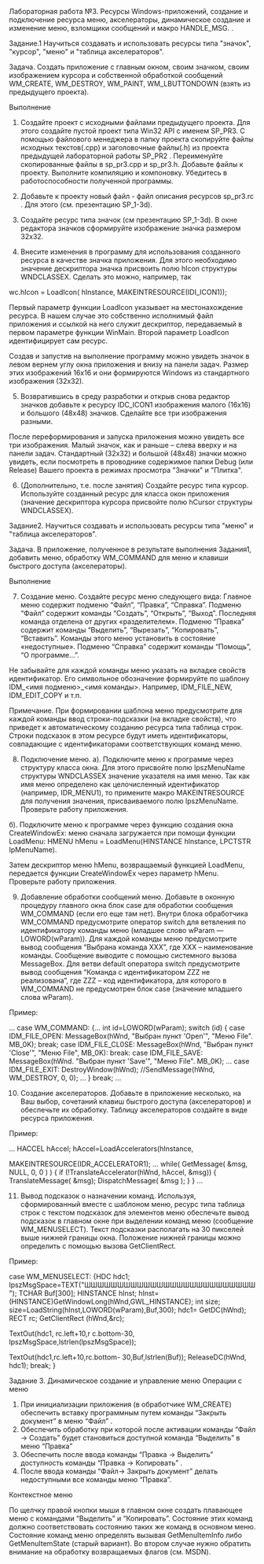  Лабораторная работа №3.
Ресурсы Windows-приложений, создание и подключение ресурса меню, акселераторы, динамическое создание и изменение меню, взломщики сообщений и макро HANDLE_MSG.
.

Задание.1 Научиться создавать и использовать ресурсы типа "значок", "курсор", "меню" и "таблица акселераторов".

Задача. Создать приложение с главным окном, своим значком, своим изображением курсора и собственной обработкой сообщений WM_CREATE, WM_DESTROY, WM_PAINT, WM_LBUTTONDOWN (взять из предыдущего проекта).

Выполнение

1.	Создайте проект с исходными файлами предыдущего проекта. Для этого создайте пустой проект типа Win32 API c именем SP_PR3. С помощью файлового менеджера в папку проекта скопируйте файлы исходных текстов(.cpp) и заголовочные файлы(.h) из проекта предыдущей лабораторной работы SP_PR2 . Переименуйте скопированные файлы в sp_pr3.cpp и sp_pr3.h. Добавьте файлы к проекту. Выполните компиляцию и компоновку. Убедитесь в работоспособности полученной программы.

2.	Добавьте к проекту новый файл - файл описания ресурсов sp_pr3.rc . Для этого (см. презентацию SP_1-3d).

3.	Создайте ресурс типа значок (см презентацию SP_1-3d). В окне редактора значков сформируйте изображение значка размером 32х32.

4.	Внесите изменения в программу для использования созданного ресурса в качестве значка приложения.
Для этого необходимо значение дескриптора значка присвоить полю hIcon
структуры WNDCLASSEX. Сделать это можно, например, так

wc.hIcon = LoadIcon( hInstance, MAKEINTRESOURCE(IDI_ICON1));

Первый параметр функции LoadIcon указывает на местонахождение ресурса. В нашем случае это собственно исполнимый файл приложения и ссылкой на него служит дескриптор, передаваемый в первом параметре функции WinMain.
Второй параметр LoadIcon идентифицирует сам ресурс.

Создав и запустив на выполнение программу можно увидеть значок в левом вернем углу окна приложения и внизу на панели задач. Размер этих изображений 16х16 и они формируются Windows из стандартного изображения (32х32).

5.	Возвратившись в среду разработки и открыв снова редактор значков добавьте к ресурсу IDC_ICON1 изображения малого (16х16) и большого (48х48) значков. Сделайте все три изображения разными.
 
После переформирования и запуска приложения можно увидеть все три изображения. Малый значок, как и раньше – слева вверху и на панели задач. Стандартный (32х32) и большой (48х48) значки можно увидеть, если посмотреть в проводнике содержимое папки Debug (или Release) Вашего проекта
в режимах просмотра "Значки" и "Плитка".

6.	(Дополнительно, т.е. после занятия) Создайте ресурс типа курсор. Используйте созданный ресурс для класса окон приложения (значение дескриптора курсора присвойте полю hCursor структуры WNDCLASSEX).

Задание2. Научиться создавать и использовать ресурсы типа "меню" и "таблица акселераторов".

Задача. В приложение, полученное в результате выполнения Задания1, добавить меню, обработку WM_COMMAND для меню и клавиши быстрого доступа
(акселераторы).

Выполнение

7.	Создание меню.
Создайте ресурс меню следующего вида:
Главное меню содержит подменю “Файл”, “Правка”, “Справка”.
Подменю “Файл” содержит команды “Создать”, “Открыть”, “Выход”. Последняя команда отделена от других «разделителем».
Подменю “Правка” содержит команды “Выделить”, “Вырезать”, “Копировать”, “Вставить”. Команды этого меню установить в состояние «недоступные».
Подменю “Справка” содержит команды “Помощь”, “О программе…”.

Не забывайте для каждой команды меню указать на вкладке свойств идентификатор. Его символьное обозначение формируйте по шаблону IDM_<имя подменю>_<имя команды>. Например, IDM_FILE_NEW, IDM_EDIT_COPY и т.п.

Примечание. При формировании шаблона меню предусмотрите для каждой команды ввод строки-подсказки (на вкладке свойств), что приведет к автоматическому созданию ресурса типа таблица строк. Строки подсказок в этом ресурсе будут иметь идентификаторы, совпадающие с идентификаторами соответствующих команд меню.

8.	Подключение меню. a).
Подключите меню к программе через структуру класса окна. Для этого присвойте полю lpszMenuName структуры WNDCLASSEX значение указателя на имя меню. Так как имя меню определено как целочисленный идентификатор (например, IDR_MENU1), то примените макро MAKEINTRESOURCE для получения значения, присваиваемого полю lpszMenuName. Проверьте работу приложения.

б).
Подключите меню к программе через функцию создания окна CreateWindowEx:
меню сначала загружается при помощи функции LoadMenu:
HMENU hMenu = LoadMenu(HINSTANCE hlnstance, LPCTSTR IpMenuName).
 
Затем дескриптор меню hMenu, возвращаемый функцией LoadMenu, передается функции CreateWindowEx через параметр hMenu. Проверьте работу приложения.

9.	Добавление обработки сообщений меню.
Добавьте в оконную процедуру главного окна блок case для обработки сообщения WM_COMMAND (если его еще там нет). Внутри блока обработчика WM_COMMAND предусмотрите оператор switch для ветвления по идентификатору команды меню (младшее слово wParam — LOWORD(wParam)). Для каждой команды меню предусмотрите вывод сообщения “Выбрана команда XXX”, где ХХХ – наименование команды. Сообщение выводите с помощью системного вызова MessageBox. Для ветви default оператора switch предусмотрите вывод сообщения “Команда с идентификатором ZZZ не реализована”, где ZZZ – код идентификатора, для которого в WM_COMMAND не предусмотрен блок case (значение младшего слова wParam).

Пример:

...
case WM_COMMAND:
{...
int id=LOWORD(wParam); switch (id)
{
case IDM_FILE_OPEN:
MessageBox(hWnd, "Выбран пункт 'Open'", "Меню File". MB_0K);
break;
case IDM_FILE_CL0SE:
MessageBox(hWnd, "Выбран пункт 'Close'", "Меню File", MB_0K):
break:
case IDM_FILE_SAVE:
MessageBox(hWnd. "Выбран пункт 'Save'", "Меню File". MB_0K);
...
case IDM_FILE_EXIT:
DestroyWindow(hWnd); //SendMessage(hWnd, WM_DESTROY, 0, 0);
...
}
break;
...

10.	Создание акселераторов.
Добавьте в приложение несколько, на Ваш выбор, сочетаний клавиш быстрого доступа (акселераторов) и обеспечьте их обработку. Таблицу акселераторов создайте в виде ресурса приложения.

Пример:

...
HACCEL hAccel; hAccel=LoadAccelerators(hInstance,
 
MAKEINTRESOURCE(IDR_ACCELERATOR1);
...
while( GetMessage( &msg, NULL, 0, 0 ) )
{
if (!TranslateAccelerator(hWnd, hAccel, &msg))
{
TranslateMessage( &msg); DispatchMessage( &msg );
}
}
...

11.	Вывод подсказок о назначении команд.
Используя, сформированный вместе с шаблоном меню, ресурс типа таблица строк с текстом подсказок для элементов меню обеспечьте вывод подсказок в главном окне при выделении команд меню (сообщение WM_MENUSELECT). Текст подсказки располагать на 30 пикселей выше нижней границы окна. Положение нижней границы можно определить с помощью вызова GetClientRect.

Пример:

case WM_MENUSELECT:
{HDC hdc1; lpszMsgSpace=TEXT("ШШШШШШШШШШШШШШШШШШШШШШШШШШ"); TCHAR Buf[300];
HINSTANCE hInst;
hInst=(HINSTANCE)GetWindowLong(hWnd,GWL_HINSTANCE); int size; size=LoadString(hInst,LOWORD(wParam),Buf,300); hdc1= GetDC(hWnd);
RECT rc;
GetClientRect (hWnd,&rc);

TextOut(hdc1, rc.left+10,r c.bottom-30,
lpszMsgSpace,lstrlen(lpszMsgSpace));

TextOut(hdc1,rc.left+10,rc.bottom- 30,Buf,lstrlen(Buf));
ReleaseDC(hWnd, hdc1); break;
}
 
Задание 3. Динамическое создание и управление меню
 Операции с меню
1.	При инициализации приложения (в обработчике WM_CREATE) обеспечить вставку программным путем команды “Закрыть документ” в меню “Файл” .
2.	Обеспечить обработку при которой после активации команды “Файл -> Создать”
будет становиться доступной команда “Выделить” в меню “Правка”
3.	Обеспечить после ввода команды “Правка -> Выделить” доступность команды
“Правка -> Копировать” .
4.	После ввода команды “Файл-> Закрыть документ” делать недоступными все команды меню “Правка”.

Контекстное меню

По щелчку правой кнопки мыши в главном окне создать плавающее меню с командами “Выделить” и “Копировать”. Состояние этих команд должно соответствовать состоянию таких же команд в основном меню. Состояние команд меню определять вызывая GetMenuItemInfo либо GetMenuItemState (старый вариант). Во втором случае нужно обратить внимание на обработку возвращаемых флагов (см. MSDN).


